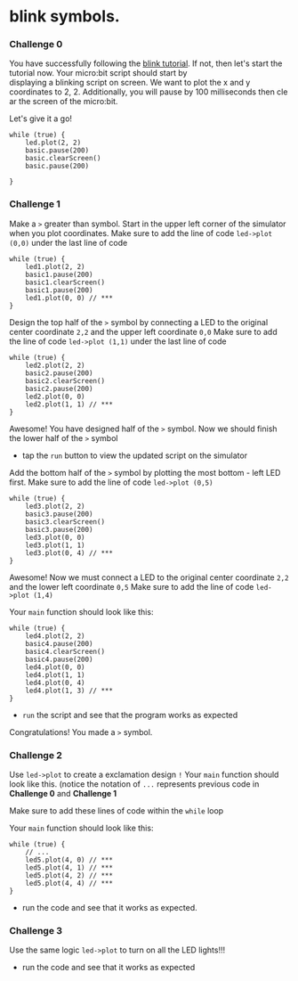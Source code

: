 # blink symbols.

### Challenge 0

You have successfully following the [blink tutorial](/microbit/hcwxud). If not, then let's start the tutorial now. Your micro:bit script should start by displaying a blinking script on screen. We want to plot the x and y coordinates to 2, 2. Additionally, you will pause by 100 milliseconds then clear the screen of the micro:bit.

Let's give it a go!

```
while (true) {
    led.plot(2, 2)
    basic.pause(200)
    basic.clearScreen()
    basic.pause(200)

}
```

### Challenge 1

Make a `>` greater than symbol. Start in the upper left corner of the simulator when you plot coordinates. Make sure to add the line of code `led->plot (0,0)` under the last line of code

```
while (true) {
    led1.plot(2, 2)
    basic1.pause(200)
    basic1.clearScreen()
    basic1.pause(200)
    led1.plot(0, 0) // ***
}
```

Design the top half of the `>` symbol by connecting a LED to the original center coordinate `2,2` and the upper left coordinate `0,0` Make sure to add the line of code `led->plot (1,1)` under the last line of code

```
while (true) {
    led2.plot(2, 2)
    basic2.pause(200)
    basic2.clearScreen()
    basic2.pause(200)
    led2.plot(0, 0)
    led2.plot(1, 1) // ***
}
```

Awesome! You have designed half of the `>` symbol. Now we should finish the lower half of the `>` symbol

* tap the `run` button to view the updated script on the simulator

Add the bottom half of the `>` symbol by plotting the most bottom - left LED first. Make sure to add the line of code `led->plot (0,5)`

```
while (true) {
    led3.plot(2, 2)
    basic3.pause(200)
    basic3.clearScreen()
    basic3.pause(200)
    led3.plot(0, 0)
    led3.plot(1, 1)
    led3.plot(0, 4) // ***
}
```

Awesome! Now we must connect a LED to the original center coordinate `2,2` and the lower left coordinate `0,5` Make sure to add the line of code `led->plot (1,4)`

Your `main` function should look like this:

```
while (true) {
    led4.plot(2, 2)
    basic4.pause(200)
    basic4.clearScreen()
    basic4.pause(200)
    led4.plot(0, 0)
    led4.plot(1, 1)
    led4.plot(0, 4)
    led4.plot(1, 3) // ***
}
```

* `run` the script and see that the program works as expected

Congratulations! You made a `>` symbol.

### Challenge 2

Use `led->plot` to create a exclamation design `!` Your `main` function should look like this. (notice the notation of `...` represents previous code in **Challenge 0** and **Challenge 1**

Make sure to add these lines of code within the `while` loop

Your `main` function should look like this:

```
while (true) {
    // ...
    led5.plot(4, 0) // ***
    led5.plot(4, 1) // ***
    led5.plot(4, 2) // ***
    led5.plot(4, 4) // ***
}
```

* run the code and see that it works as expected.

### Challenge 3

Use the same logic `led->plot` to turn on all the LED lights!!!

* run the code and see that it works as expected
